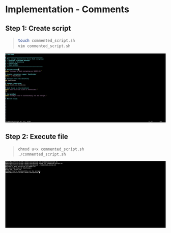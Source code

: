 # Implementation - Comments

## Step 1: Create script

> ```bash
> touch commented_script.sh
> vim commented_script.sh
> ```

![create file with vim](./assets/script.png)

## Step 2: Execute file

> ```
> chmod u+x commented_script.sh
> ./commented_script.sh
> ```

![view file permissions](./assets/execute-script.png)
